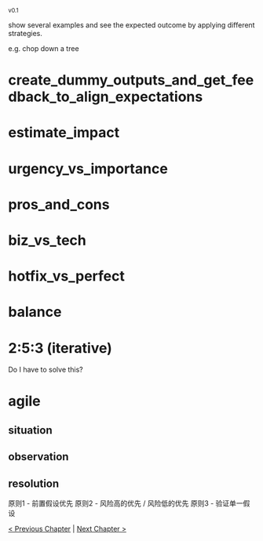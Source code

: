 <sub>v0.1</sub>

show several examples and see the expected outcome by applying different strategies.

e.g. chop down a tree

# create_dummy_outputs_and_get_feedback_to_align_expectations

# estimate_impact

# urgency_vs_importance

# pros_and_cons

# biz_vs_tech

# hotfix_vs_perfect

# balance

# 2:5:3 (iterative)

Do I have to solve this?

# agile

## situation

## observation

## resolution

原则1 - 前置假设优先
原则2 - 风险高的优先 / 风险低的优先
原则3 - 验证单一假设

[< Previous Chapter](5_decompose.md) | [Next Chapter >](7_test_and_analyze.md)
